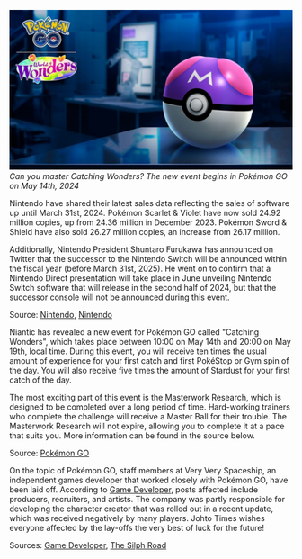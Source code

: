 

[![Can you master Catching Wonders? The new event begins in Pokémon GO on May 14th, 2024](/web/images/can-you-master-catching-wonders-the-new-event-begins-in-pokemon-go-on-may-14th-2024.jpeg)](/web/images/can-you-master-catching-wonders-the-new-event-begins-in-pokemon-go-on-may-14th-2024.jpeg)*Can you master Catching Wonders? The new event begins in Pokémon GO on May 14th, 2024*



Nintendo have shared their latest sales data reflecting the sales of software up until March 31st, 2024. Pokémon Scarlet & Violet have now sold 24.92 million copies, up from 24.36 million in December 2023. Pokémon Sword & Shield have also sold 26.27 million copies, an increase from 26.17 million.

Additionally, Nintendo President Shuntaro Furukawa has announced on Twitter that the successor to the Nintendo Switch will be announced within the fiscal year (before March 31st, 2025). He went on to confirm that a Nintendo Direct presentation will take place in June unveiling Nintendo Switch software that will release in the second half of 2024, but that the successor console will not be announced during this event.

Source: [Nintendo](https://www.nintendo.co.jp/ir/en/index.html), [Nintendo](https://twitter.com/NintendoCoLtd/status/1787736518762881197)

Niantic has revealed a new event for Pokémon GO called "Catching Wonders", which takes place between 10:00 on May 14th and 20:00 on May 19th, local time. During this event, you will receive ten times the usual amount of experience for your first catch and first PokéStop or Gym spin of the day. You will also receive five times the amount of Stardust for your first catch of the day. 

The most exciting part of this event is the Masterwork Research, which is designed to be completed over a long period of time. Hard-working trainers who complete the challenge will receive a Master Ball for their trouble. The Masterwork Research will not expire, allowing you to complete it at a pace that suits you. More information can be found in the source below.

Source: [Pokémon GO](https://pokemongolive.com/en/post/catching-wonders-2024/)

On the topic of Pokémon GO, staff members at Very Very Spaceship, an independent games developer that worked closely with Pokémon GO, have been laid off. According to [Game Developer](https://www.gamedeveloper.com/business/pokemon-go-co-dev-very-very-spaceship-lays-off-staff), posts affected include producers, recruiters, and artists. The company was partly responsible for developing the character creator that was rolled out in a recent update, which was received negatively by many players. Johto Times wishes everyone affected by the lay-offs the very best of luck for the future!

Sources: [Game Developer](https://www.gamedeveloper.com/business/pokemon-go-co-dev-very-very-spaceship-lays-off-staff), [The Silph Road](https://www.reddit.com/r/TheSilphRoad/comments/1cipsbj/studio_that_developed_the_new_pokemon_go_avatars/)